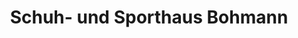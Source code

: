 ---
title: "Schuh- und Sporthaus Bohmann"
url: /garrel/schuh-und-sporthaus-bohmann/
shop: Schuhe
---